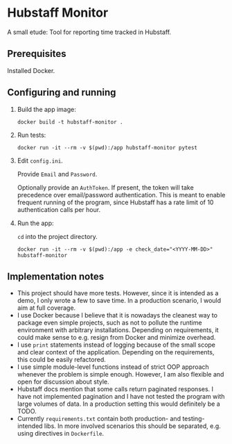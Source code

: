 # Hubstaff Monitor

A small etude: Tool for reporting time tracked in Hubstaff.

## Prerequisites

Installed Docker.

## Configuring and running

1) Build the app image:

    ```
    docker build -t hubstaff-monitor .
    ```

2) Run tests:

    ```
    docker run -it --rm -v $(pwd):/app hubstaff-monitor pytest
    ```

3) Edit `config.ini`.

    Provide `Email` and `Password`.

    Optionally provide an `AuthToken`. If present, the token will take precedence over email/password authentication. This is meant to enable frequent running of the program, since Hubstaff has a rate limit of 10 authentication calls per hour.

4) Run the app:

    `cd` into the project directory.

    ```
    docker run -it --rm -v $(pwd):/app -e check_date="<YYYY-MM-DD>" hubstaff-monitor
    ```

## Implementation notes

* This project should have more tests. However, since it is intended as a demo, I only wrote a few to save time. In a production scenario, I would aim at full coverage.
* I use Docker because I believe that it is nowadays the cleanest way to package even simple projects, such as not to pollute the runtime environment with arbitrary installations. Depending on requirements, it could make sense to e.g. resign from Docker and minimize overhead.
* I use `print` statements instead of logging because of the small scope and clear context of the application. Depending on the requirements, this could be easily refactored.
* I use simple module-level functions instead of strict OOP approach whenever the problem is simple enough. However, I am also flexible and open for discussion about style.
* Hubstaff docs mention that some calls return paginated responses. I have not implemented pagination and I have not tested the program with large volumes of data. In a production setting this would definitely be a TODO.
* Currently `requirements.txt` contain both production- and testing-intended libs. In more involved scenarios this should be separated, e.g. using directives in `Dockerfile`.

